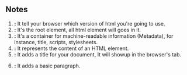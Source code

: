 ## Notes 

1. **<!DOCTYPE html>:** It tell your browser which version of html you're going to use.
2. **<html></html>:** It's the root element, all html element will goes in it.
3. **<head></head>:** It's a container for machine-readable information (Metadata), for instance, title, scripts, stylesheets.
4. **<body></body>:** It represents the content of an HTML element.
5. **<title></title>:** It adds a title for your document, It will showup in the browser's tab.
6. **<p></p>:** It adds a basic paragraph.